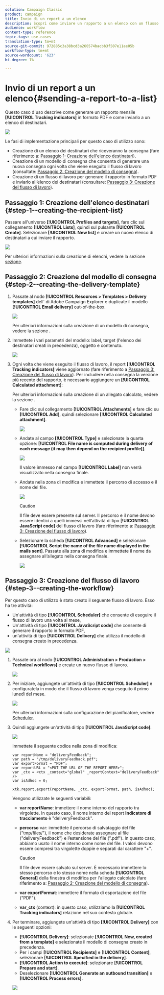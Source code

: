 ```yaml
---
solution: Campaign Classic
product: campaign
title: Invio di un report a un elenco
description: Scopri come inviare un rapporto a un elenco con un flusso di lavoro
audience: workflow
content-type: reference
topic-tags: use-cases
translation-type: tm+mt
source-git-commit: 972885c3a38bcd3a260574bacbb3f507e11ae05b
workflow-type: tm+mt
source-wordcount: '623'
ht-degree: 1%

---
```



# Invio di un report a un elenco{#sending-a-report-to-a-list}

Questo caso d&#39;uso descrive come generare un rapporto mensile **[!UICONTROL Tracking indicators]** in formato PDF e come inviarlo a un elenco di destinatari.

![](assets/use_case_report_intro.png)

Le fasi di implementazione principali per questo caso di utilizzo sono:

* Creazione di un elenco dei destinatari che riceveranno la consegna (fare riferimento a: [Passaggio 1: Creazione dell&#39;elenco destinatari](#step-1--creating-the-recipient-list)).
* Creazione di un modello di consegna che consenta di generare una nuova consegna ogni volta che viene eseguito il flusso di lavoro (consultate: [Passaggio 2: Creazione del modello di consegna](#step-2--creating-the-delivery-template)).
* Creazione di un flusso di lavoro per generare il rapporto in formato PDF e inviarlo all’elenco dei destinatari (consultare: [Passaggio 3: Creazione del flusso di lavoro](#step-3--creating-the-workflow)).

## Passaggio 1: Creazione dell&#39;elenco destinatari {#step-1--creating-the-recipient-list}

Passare all&#39;universo **[!UICONTROL Profiles and targets]**, fare clic sul collegamento **[!UICONTROL Lists]**, quindi sul pulsante **[!UICONTROL Create]**. Selezionare **[!UICONTROL New list]** e creare un nuovo elenco di destinatari a cui inviare il rapporto.

![](assets/use_case_report_1.png)

Per ulteriori informazioni sulla creazione di elenchi, vedere la sezione [sezione](../../platform/using/creating-and-managing-lists.md).

## Passaggio 2: Creazione del modello di consegna {#step-2--creating-the-delivery-template}

1. Passate al nodo **[!UICONTROL Resources > Templates > Delivery templates]** dell&#39; di Adobe Campaign Explorer e duplicate il modello **[!UICONTROL Email delivery]** out-of-the-box.

   ![](assets/use_case_report_2.png)

   Per ulteriori informazioni sulla creazione di un modello di consegna, vedere la sezione [](../../delivery/using/about-templates.md).

1. Immettete i vari parametri del modello: label, target (l&#39;elenco dei destinatari creati in precedenza), oggetto e contenuto.

   ![](assets/use_case_report_3.png)

1. Ogni volta che viene eseguito il flusso di lavoro, il report **[!UICONTROL Tracking indicators]** viene aggiornato (fare riferimento a [Passaggio 3: Creazione del flusso di lavoro](#step-3--creating-the-workflow)). Per includere nella consegna la versione più recente del rapporto, è necessario aggiungere un **[!UICONTROL Calculated attachment]**:

   Per ulteriori informazioni sulla creazione di un allegato calcolato, vedere la sezione [](../../delivery/using/attaching-files.md#creating-a-calculated-attachment).

   * Fare clic sul collegamento **[!UICONTROL Attachments]** e fare clic su **[!UICONTROL Add]**, quindi selezionare **[!UICONTROL Calculated attachment]**.

      ![](assets/use_case_report_4.png)

   * Andate al campo **[!UICONTROL Type]** e selezionate la quarta opzione: **[!UICONTROL File name is computed during delivery of each message (it may then depend on the recipient profile)]**.

      ![](assets/use_case_report_5.png)

      Il valore immesso nel campo **[!UICONTROL Label]** non verrà visualizzato nella consegna finale.

   * Andate nella zona di modifica e immettete il percorso di accesso e il nome del file.

      ![](assets/use_case_report_6.png)

      >[!CAUTION]
      >
      >Il file deve essere presente sul server. Il percorso e il nome devono essere identici a quelli immessi nell&#39;attività di tipo **[!UICONTROL JavaScript code]** del flusso di lavoro (fare riferimento a: [Passaggio 3: Creazione del flusso di lavoro](#step-3--creating-the-workflow)).

   * Selezionare la scheda **[!UICONTROL Advanced]** e selezionare **[!UICONTROL Script the name of the file name displayed in the mails sent]**. Passate alla zona di modifica e immettete il nome da assegnare all’allegato nella consegna finale.

      ![](assets/use_case_report_6bis.png)

## Passaggio 3: Creazione del flusso di lavoro {#step-3--creating-the-workflow}

Per questo caso di utilizzo è stato creato il seguente flusso di lavoro. Esso ha tre attività:

* Un&#39;attività di tipo **[!UICONTROL Scheduler]** che consente di eseguire il flusso di lavoro una volta al mese,
* Un&#39;attività di tipo **[!UICONTROL JavaScript code]** che consente di generare il rapporto in formato PDF,
* un&#39;attività di tipo **[!UICONTROL Delivery]** che utilizza il modello di consegna creato in precedenza.

![](assets/use_case_report_8.png)

1. Passate ora al nodo **[!UICONTROL Administration > Production > Technical workflows]** e create un nuovo flusso di lavoro.

   ![](assets/use_case_report_7.png)

1. Per iniziare, aggiungete un&#39;attività di tipo **[!UICONTROL Scheduler]** e configuratela in modo che il flusso di lavoro venga eseguito il primo lunedì del mese.

   ![](assets/use_case_report_9.png)

   Per ulteriori informazioni sulla configurazione del pianificatore, vedere [Scheduler](../../workflow/using/scheduler.md).

1. Quindi aggiungete un&#39;attività di tipo **[!UICONTROL JavaScript code]**.

   ![](assets/use_case_report_10.png)

   Immettete il seguente codice nella zona di modifica:

   ```
   var reportName = "deliveryFeedback";
   var path = "/tmp/deliveryFeedback.pdf";
   var exportFormat = "PDF";
   var reportURL = "<PUT THE URL OF THE REPORT HERE>";
   var _ctx = <ctx _context="global" _reportContext="deliveryFeedback" />
   var isAdhoc = 0;
   
   xtk.report.export(reportName, _ctx, exportFormat, path, isAdhoc);
   ```

   Vengono utilizzate le seguenti variabili:

   * **var reportName**: immettere il nome interno del rapporto tra virgolette. In questo caso, il nome interno del report **Indicatore di tracciamento** è &quot;deliveryFeedback&quot;.
   * **percorso** var: immettete il percorso di salvataggio del file (&quot;tmp/files/&quot;), il nome che desiderate assegnare al file (&quot;deliveryFeedback&quot;) e l’estensione del file (&quot;.pdf&quot;). In questo caso, abbiamo usato il nome interno come nome del file. I valori devono essere compresi tra virgolette doppie e separati dal carattere &quot;+&quot;.

      >[!CAUTION]
      >
      >Il file deve essere salvato sul server. È necessario immettere lo stesso percorso e lo stesso nome nella scheda **[!UICONTROL General]** della finestra di modifica per l&#39;allegato calcolato (fare riferimento a: [Passaggio 2: Creazione del modello di consegna](#step-2--creating-the-delivery-template)).

   * **var exportFormat**: immettere il formato di esportazione del file (&quot;PDF&quot;).
   * **var_ctx** (context): in questo caso, utilizziamo la  **[!UICONTROL Tracking indicators]** relazione nel suo contesto globale.

1. Per terminare, aggiungete un&#39;attività di tipo **[!UICONTROL Delivery]** con le seguenti opzioni:

   * **[!UICONTROL Delivery]**: selezionate  **[!UICONTROL New, created from a template]** e selezionate il modello di consegna creato in precedenza.
   * Per i campi **[!UICONTROL Recipients]** e **[!UICONTROL Content]**, selezionare **[!UICONTROL Specified in the delivery]**.
   * **[!UICONTROL Action to execute]**: selezionare  **[!UICONTROL Prepare and start]**.
   * Deselezionare **[!UICONTROL Generate an outbound transition]** e **[!UICONTROL Process errors]**.

   ![](assets/use_case_report_11.png)

